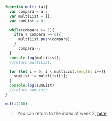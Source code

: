 ```javascript
function multi (a){
  var compara = a ;
  var multiList = [];
  var sumList = 0;

  while(compara >= 1){
    if(a % compara == 0){
      multiList.push(compara);
    }
      compara--;
  }
  console.log(multiList);
  //return multiList;

  for (let i = 0; i < multiList.length; i++){
    sumList += multiList[i];
  }
  console.log(sumList)
  //return sumList;
}

multi(200)
```

> You can return to the index of week 2, [here](indexWeek2.md)